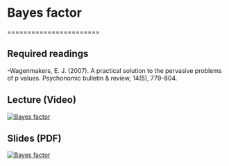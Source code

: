 # Bayes factor
=======================

## Required readings
-Wagenmakers, E. J. (2007). A practical solution to the pervasive problems of p values. Psychonomic bulletin & review, 14(5), 779-804.

## Lecture (Video)

[![Bayes factor](../thumbnails/bayes-factor.jpeg)](https://www.youtube.com/watch?v=ojcsalMhe_k "Bayes factor")

## Slides (PDF)

[![Bayes factor](../thumbnails/bayes-factor.jpeg)](https://github.com/CoAxLab/Data-Explorations/blob/main/book/slides/bayes-factor.pdf "Bayes factor")
